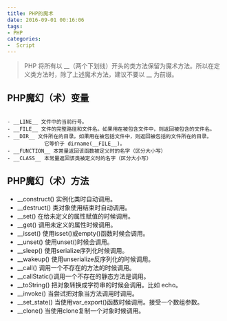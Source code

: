 ```yaml
---
title: PHP的魔术
date: 2016-09-01 00:16:06
tags:
- PHP
categories:
-  Script
---
```


> PHP 将所有以 __（两个下划线）开头的类方法保留为魔术方法。所以在定义类方法时，除了上述魔术方法，建议不要以 __ 为前缀。

<!-- more -->

## PHP魔幻（术）变量

```

- __LINE__ 文件中的当前行号。
- __FILE__ 文件的完整路径和文件名。如果用在被包含文件中，则返回被包含的文件名。
- __DIR__ 文件所在的目录。如果用在被包括文件中，则返回被包括的文件所在的目录。
			它等价于 dirname(__FILE__)。
- __FUNCTION__ 本常量返回该函数被定义时的名字（区分大小写）
- __CLASS__ 本常量返回该类被定义时的名字（区分大小写）

```

## PHP魔幻（术）方法


- __construct() 实例化类时自动调用。
- __destruct() 类对象使用结束时自动调用。
- __set() 在给未定义的属性赋值的时候调用。
- __get() 调用未定义的属性时候调用。
- __isset() 使用isset()或empty()函数时候会调用。
- __unset() 使用unset()时候会调用。
- __sleep() 使用serialize序列化时候调用。
- __wakeup() 使用unserialize反序列化的时候调用。
- __call() 调用一个不存在的方法的时候调用。
- __callStatic()调用一个不存在的静态方法是调用。
- __toString() 把对象转换成字符串的时候会调用。比如 echo。
- __invoke() 当尝试把对象当方法调用时调用。
- __set_state() 当使用var_export()函数时候调用。接受一个数组参数。
- __clone() 当使用clone复制一个对象时候调用。